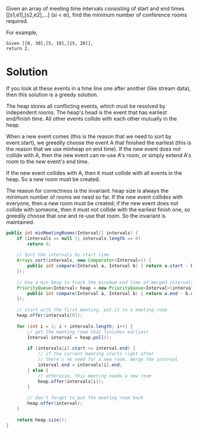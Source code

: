 Given an array of meeting time intervals consisting of start and end times [[s1,e1],[s2,e2],...] (si < ei), find the minimum number of conference rooms required.

For example,
```
Given [[0, 30],[5, 10],[15, 20]],
return 2.
```
# Solution

If you look at these events in a time line one after another (like stream data), then this solution is a greedy solution.

The heap stores all conflicting events, which must be resolved by independent rooms. The heap's head is the event that has earliest end/finish time. All other events collide with each other mutually in the heap.

When a new event comes (this is the reason that we need to sort by event.start), we greedily choose the event A that finished the earliest (this is the reason that we use minheap on end time). If the new event does not collide with A, then the new event can re-use A's room, or simply extend A's room to the new event's end time.

If the new event collides with A, then it must collide with all events in the heap. So a new room must be created.

The reason for correctness is the invariant: heap size is always the minimum number of rooms we need so far. If the new event collides with everyone, then a new room must be created; if the new event does not collide with someone, then it must not collide with the earliest finish one, so greedily choose that one and re-use that room. So the invariant is maintained.

```java
public int minMeetingRooms(Interval[] intervals) {
    if (intervals == null || intervals.length == 0)
        return 0;
        
    // Sort the intervals by start time
    Arrays.sort(intervals, new Comparator<Interval>() {
        public int compare(Interval a, Interval b) { return a.start - b.start; }
    });
    
    // Use a min heap to track the minimum end time of merged intervals
    PriorityQueue<Interval> heap = new PriorityQueue<Interval>(intervals.length, new Comparator<Interval>() {
        public int compare(Interval a, Interval b) { return a.end - b.end; }
    });
    
    // start with the first meeting, put it to a meeting room
    heap.offer(intervals[0]);
    
    for (int i = 1; i < intervals.length; i++) {
        // get the meeting room that finishes earliest
        Interval interval = heap.poll();
        
        if (intervals[i].start >= interval.end) {
            // if the current meeting starts right after 
            // there's no need for a new room, merge the interval
            interval.end = intervals[i].end;
        } else {
            // otherwise, this meeting needs a new room
            heap.offer(intervals[i]);
        }
        
        // don't forget to put the meeting room back
        heap.offer(interval);
    }
    
    return heap.size();
}
```

